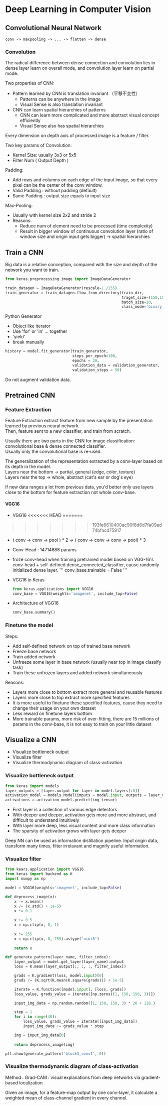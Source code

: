 # Deep Learning in Computer Vision

## Convolutional Neural Network

```
conv -> maxpooling -> ... -> flatten -> dense
```

### Convolution

The radical difference between dense connection and convolution lies in dense layer learn on overall mode, and convolution layer learn on partial mode.

Two properties of CNN:

- Pattern learned by CNN is translation invariant （平移不变性）
  - Patterns can be anywhere in the image
  - Visual Sense is also translation invariant
- CNN can learn spatial hierarchies of patterns
  - CNN can learn more complicated and more abstract visual concept efficiently
  - Visual Sense also has spatial hierarchies

Every dimension on depth axis of processed image is a feature / filter.

Two key params of Convolution:
- Kernel Size: usually 3x3 or 5x5
- Filter Num ( Output Depth )

Padding:

- Add rows and columns on each edge of the input image, so that every pixel can be the center of the conv window.
- Valid Padding : without padding (default)
- Same Padding : output size equals to input size

Max-Pooling:

- Usually with kernel size 2x2 and stride 2
- Reasons:
  - Reduce num of element need to be processed (time complexity)
  - Result in bigger window of continuous convolution layer (ratio of window size and origin input gets bigger) -> spatial hierarchies

## Train a CNN

Big data is a relative conception, compared with the size and depth of the network you want to train.

```python
from keras.preprocessing.image import ImageDataGenerator

train_datagen = ImageDataGenerator(rescale=1./255)
train_generator = train_datagen.flow_from_directory(train_dir, 
                                                    traget_size=(150,150), 
                                                    batch_size=20, 
                                                    class_mode='binary')
```

Python Generator

- Object like iterator
- Use 'for' or 'in' ... together
- 'yield'
- break manually

```python
history = model.fit_generator(train_generator, 
                              steps_per_epoch=100, 
                              epochs = 30, 
                              validation_data = validation_generator, 
                              validation_steps = 50)
```

Do not augment validation data.

## Pretrained CNN

### Feature Extraction

Feature Extraction extract feature from new sample by the presentation learned by previous neural network.  
Then, feature sent to a new classifier, and train from scratch.

Usually there are two parts in the CNN for image classification: convolutional base & dense connected classifier.  
Usually only the convolutional base is re-used.

The generalization of the representation extracted by a conv-layer based on its depth in the model.  
Layers near the bottom -> partial, general (edge, color, texture)  
Layers near the top -> whole, abstract (cat's ear or dog's eye)  

If new data ranges a lot from previous data, you'd better only use layers close to the bottom for feature extraction not whole conv-base.

#### VGG16

- VGG16
<<<<<<< HEAD
=======

>>>>>>> 193fe6610400ac90f8d6d7fa09ad74bfacd75917
  - ( conv -> conv -> pool ) * 2 -> ( conv -> conv -> conv -> pool) * 3
  - Conv-Head : 14714688 params 
  - froze conv-head when training pretrained model based on VGG-16's conv-head + self-defined dense_connected_classifier, cause randomly initialized dense layer.
    '''
    conv_base.trainable = False
    '''

- VGG16 in Keras

  ```python
  from keras.applications import VGG16
  conv_base = VGG16(weights='imagenet', include_top=False)
  ```

- Architecture of VGG16
  ```python
  conv_base.summary()
  ```

### Finetune the model

Steps:

- Add self-defined network on top of trained base network
- Freeze base network
- Train added network
- Unfreeze some layer in base network (usually near top in image classify task)
- Train these unfrozen layers and added network simultaneously

Reasons:

- Layers more close to bottom extract more general and reusable features
- Layers more close to top extract more specified features
- It is more useful to finetune these specified features, cause they need to change their usage on your own dataset
- Less reward on finetune layers  bottom
- More trainable params, more risk of over-fitting, there are 15 millions of params in the conv-base, it is not easy to train on your little dataset

## Visualize a CNN

- Visualize bottleneck output
- Visualize filter
- Visualize thermodynamic diagram of class-activation

### Visualize bottleneck output

```python
from keras import models
layer_outputs = [layer.output for layer in model.layers[:8]]
activation_model = models.Model(imputs = model.input, outputs = layer_outputs)
activations = activation_model.predict(img_tensor)
```

- First layer is a collection of various edge detectors
- With deeper and deeper, activation gets more and more abstract, and difficult to understand intuitively
- With layer more deep, less visual content and more class information
- The sparsity of activation grows with layer gets deeper

Deep NN can be used as information distillation pipeline. Input origin data, transform many times, filter irrelavant and magnify useful information.

### Visualize filter

```python
from kears.application import VGG16
from keras import backend as K
import numpy as np

model = VGG16(weights='imagenet', include_top=False)

def deprocess_image(x):
    x -= x.mean()
    x /= (x.std() + 1e-5)
    x *= 0.1
    
    x += 0.5
    x = np.clip(x, 0, 1)
    
    x *= 255
    x = np.clip(x, 0, 255).astype('uint8')
    
    return x

def generate_pattern(layer_name, filter_index):
    layer_output = model.get_layer(layer_name).output
    loss = K.mean(layer_output[:, :, :, filter_index])

    grads = K.gradient(loss, model.input)[0]
    grads /= (K.sqrt(K.mean(K.square(grads))) + 1e-5)

    iterate = K.function([model.input], [loss, grads])
    loss_value, grads_value = iterate([np.zeros((1, 150, 150, 3))])

    input_img_data = np.random.random((1, 150, 150, 3) * 20 + 128.)

    step = 1
    for i in range(40):
        loss_value, grads_value = iterate([input_img_data])
        input_img_data += grads_value * step

    img = input_img_data[0]
    
    return deprocess_image(img)

plt.show(generate_pattern('block3_conv1', 0))
```

### Visualize thermodynamic diagram of class-activation

Method : Grad-CAM : visual explanations from deep networks via gradient-based localization

Given an image, for a feature-map output by one conv-layer, it calculate a weighted mean of class-channel gradient in every channel.
